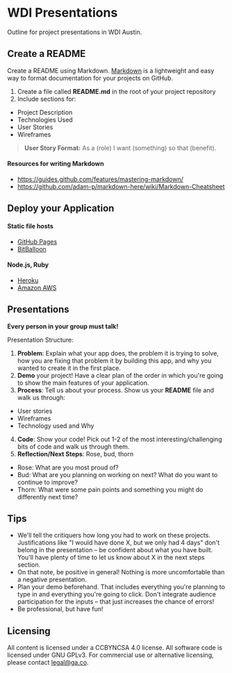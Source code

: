# WDI Presentations

Outline for project presentations in WDI Austin.

## Create a README

Create a README using Markdown. [Markdown](https://guides.github.com/features/mastering-markdown/) is a lightweight and easy way to format documentation for your projects on GitHub.  

1. Create a file called **README.md** in the root of your project repository
2. Include sections for: 
 - Project Description
 - Technologies Used
 - User Stories
 - Wireframes

> **User Story Format:** As a (role) I want (something) so that (benefit).

#### Resources for writing Markdown

* https://guides.github.com/features/mastering-markdown/
* https://github.com/adam-p/markdown-here/wiki/Markdown-Cheatsheet

## Deploy your Application 

#### Static file hosts

* [GitHub Pages](https://pages.github.com/)
* [BitBalloon](https://www.bitballoon.com/)

#### Node.js, Ruby

* [Heroku](https://heroku.com/)
* [Amazon AWS](https://aws.amazon.com/)

## Presentations

**Every person in your group must talk!**

Presentation Structure:

1. **Problem**: Explain what your app does, the problem it is trying to solve, how you are fixing that problem it by building this app, and why you wanted to create it in the first place.
2. **Demo** your project! Have a clear plan of the order in which you're going to show the main features of your application.
3. **Process**: Tell us about your process. Show us your **README** file and walk us through: 
 - User stories
 - Wireframes
 - Technology used and Why
4. **Code**: Show your code! Pick out 1-2 of the most interesting/challenging bits of code and walk us through them.
5. **Reflection/Next Steps**: Rose, bud, thorn
 - Rose: What are you most proud of? 
 - Bud: What are you planning on working on next? What do you want to continue to improve?
 - Thorn: What were some pain points and something you might do differently next time?

## Tips

- We'll tell the critiquers how long you had to work on these projects. Justifications like "I would have done X, but we only had 4 days" don't belong in the presentation – be confident about what you have built. You'll have plenty of time to let us know about X in the next steps section.
- On that note, be positive in general! Nothing is more uncomfortable than a negative presentation.
- Plan your demo beforehand. That includes everything you're planning to type in and everything you're going to click. Don't integrate audience participation for the inputs – that just increases the chance of errors!
- Be professional, but have fun!

## Licensing
All content is licensed under a CC­BY­NC­SA 4.0 license.
All software code is licensed under GNU GPLv3. For commercial use or alternative licensing, please contact legal@ga.co.

